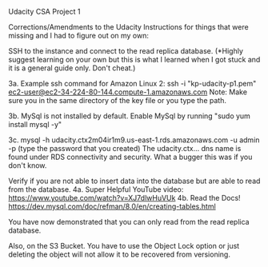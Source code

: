 Udacity CSA Project 1

Corrections/Amendments to the Udacity Instructions for things that were missing and I had to figure out on my own:

SSH to the instance and connect to the read replica database. (*Highly suggest learning on your own but this is what I learned when I got stuck and it is a general guide only. Don't cheat.)

3a. Example ssh command for Amazon Linux 2: ssh -i "kp-udacity-p1.pem" ec2-user@ec2-34-224-80-144.compute-1.amazonaws.com Note: Make sure you in the same directory of the key file or you type the path.

3b. MySql is not installed by default. Enable MySql by running "sudo yum install mysql -y"

3c. mysql -h udacity.ctx2m04ir1m9.us-east-1.rds.amazonaws.com -u admin -p (type the password that you created) The udacity.ctx... dns name is found under RDS connectivity and security. What a bugger this was if you don't know.

Verify if you are not able to insert data into the database but are able to read from the database. 4a. Super Helpful YouTube video: https://www.youtube.com/watch?v=XJ7dlwHuVUk 4b. Read the Docs! https://dev.mysql.com/doc/refman/8.0/en/creating-tables.html

You have now demonstrated that you can only read from the read replica database.

Also, on the S3 Bucket. You have to use the Object Lock option or just deleting the object will not allow it to be recovered from versioning.
